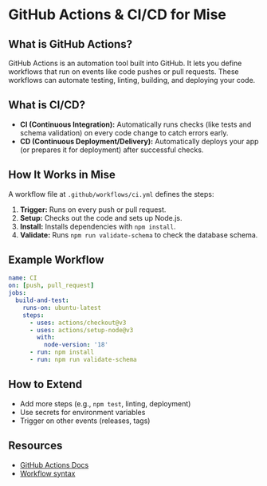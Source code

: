 # GitHub Actions & CI/CD for Mise

## What is GitHub Actions?
GitHub Actions is an automation tool built into GitHub. It lets you define workflows that run on events like code pushes or pull requests. These workflows can automate testing, linting, building, and deploying your code.

## What is CI/CD?
- **CI (Continuous Integration):** Automatically runs checks (like tests and schema validation) on every code change to catch errors early.
- **CD (Continuous Deployment/Delivery):** Automatically deploys your app (or prepares it for deployment) after successful checks.

## How It Works in Mise
A workflow file at `.github/workflows/ci.yml` defines the steps:
1. **Trigger:** Runs on every push or pull request.
2. **Setup:** Checks out the code and sets up Node.js.
3. **Install:** Installs dependencies with `npm install`.
4. **Validate:** Runs `npm run validate-schema` to check the database schema.

## Example Workflow
```yaml
name: CI
on: [push, pull_request]
jobs:
  build-and-test:
    runs-on: ubuntu-latest
    steps:
      - uses: actions/checkout@v3
      - uses: actions/setup-node@v3
        with:
          node-version: '18'
      - run: npm install
      - run: npm run validate-schema
```

## How to Extend
- Add more steps (e.g., `npm test`, linting, deployment)
- Use secrets for environment variables
- Trigger on other events (releases, tags)

## Resources
- [GitHub Actions Docs](https://docs.github.com/en/actions)
- [Workflow syntax](https://docs.github.com/en/actions/using-workflows/workflow-syntax-for-github-actions) 